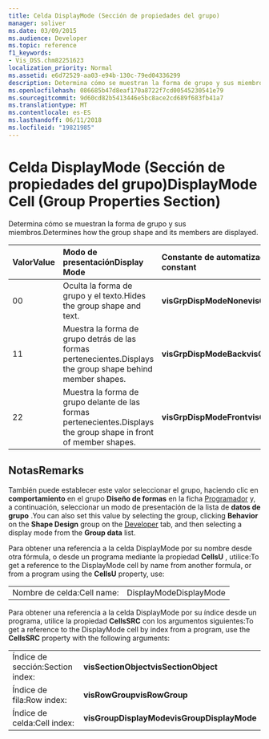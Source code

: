```yaml
---
title: Celda DisplayMode (Sección de propiedades del grupo)
manager: soliver
ms.date: 03/09/2015
ms.audience: Developer
ms.topic: reference
f1_keywords:
- Vis_DSS.chm82251623
localization_priority: Normal
ms.assetid: e6d72529-aa03-e94b-130c-79ed04336299
description: Determina cómo se muestran la forma de grupo y sus miembros.
ms.openlocfilehash: 086685b47d8eaf170a8722f7cd00545230541e79
ms.sourcegitcommit: 9d60cd82b5413446e5bc8ace2cd689f683fb41a7
ms.translationtype: MT
ms.contentlocale: es-ES
ms.lasthandoff: 06/11/2018
ms.locfileid: "19821985"
---
```

# <a name="displaymode-cell-group-properties-section"></a><span data-ttu-id="1a5e6-103">Celda DisplayMode (Sección de propiedades del grupo)</span><span class="sxs-lookup"><span data-stu-id="1a5e6-103">DisplayMode Cell (Group Properties Section)</span></span>

<span data-ttu-id="1a5e6-104">Determina cómo se muestran la forma de grupo y sus miembros.</span><span class="sxs-lookup"><span data-stu-id="1a5e6-104">Determines how the group shape and its members are displayed.</span></span>
  
|<span data-ttu-id="1a5e6-105">**Valor**</span><span class="sxs-lookup"><span data-stu-id="1a5e6-105">**Value**</span></span>|<span data-ttu-id="1a5e6-106">**Modo de presentación**</span><span class="sxs-lookup"><span data-stu-id="1a5e6-106">**Display Mode**</span></span>|<span data-ttu-id="1a5e6-107">**Constante de automatización**</span><span class="sxs-lookup"><span data-stu-id="1a5e6-107">**Automation constant**</span></span>|
|:-----|:-----|:-----|
|<span data-ttu-id="1a5e6-108">0</span><span class="sxs-lookup"><span data-stu-id="1a5e6-108">0</span></span>  <br/> |<span data-ttu-id="1a5e6-109">Oculta la forma de grupo y el texto.</span><span class="sxs-lookup"><span data-stu-id="1a5e6-109">Hides the group shape and text.</span></span>  <br/> |<span data-ttu-id="1a5e6-110">**visGrpDispModeNone**</span><span class="sxs-lookup"><span data-stu-id="1a5e6-110">**visGrpDispModeNone**</span></span> <br/> |
|<span data-ttu-id="1a5e6-111">1</span><span class="sxs-lookup"><span data-stu-id="1a5e6-111">1</span></span>  <br/> |<span data-ttu-id="1a5e6-112">Muestra la forma de grupo detrás de las formas pertenecientes.</span><span class="sxs-lookup"><span data-stu-id="1a5e6-112">Displays the group shape behind member shapes.</span></span>  <br/> |<span data-ttu-id="1a5e6-113">**visGrpDispModeBack**</span><span class="sxs-lookup"><span data-stu-id="1a5e6-113">**visGrpDispModeBack**</span></span> <br/> |
|<span data-ttu-id="1a5e6-114">2</span><span class="sxs-lookup"><span data-stu-id="1a5e6-114">2</span></span>  <br/> |<span data-ttu-id="1a5e6-115">Muestra la forma de grupo delante de las formas pertenecientes.</span><span class="sxs-lookup"><span data-stu-id="1a5e6-115">Displays the group shape in front of member shapes.</span></span>  <br/> |<span data-ttu-id="1a5e6-116">**visGrpDispModeFront**</span><span class="sxs-lookup"><span data-stu-id="1a5e6-116">**visGrpDispModeFront**</span></span> <br/> |
   
## <a name="remarks"></a><span data-ttu-id="1a5e6-117">Notas</span><span class="sxs-lookup"><span data-stu-id="1a5e6-117">Remarks</span></span>

<span data-ttu-id="1a5e6-118">También puede establecer este valor seleccionar el grupo, haciendo clic en **comportamiento** en el grupo **Diseño de formas** en la ficha [Programador](run-in-developer-mode-display-the-developer-tab.md) y, a continuación, seleccionar un modo de presentación de la lista de **datos de grupo** .</span><span class="sxs-lookup"><span data-stu-id="1a5e6-118">You can also set this value by selecting the group, clicking **Behavior** on the **Shape Design** group on the [Developer](run-in-developer-mode-display-the-developer-tab.md) tab, and then selecting a display mode from the **Group data** list.</span></span> 
  
<span data-ttu-id="1a5e6-119">Para obtener una referencia a la celda DisplayMode por su nombre desde otra fórmula, o desde un programa mediante la propiedad **CellsU** , utilice:</span><span class="sxs-lookup"><span data-stu-id="1a5e6-119">To get a reference to the DisplayMode cell by name from another formula, or from a program using the **CellsU** property, use:</span></span> 
  
|||
|:-----|:-----|
|<span data-ttu-id="1a5e6-120">Nombre de celda:</span><span class="sxs-lookup"><span data-stu-id="1a5e6-120">Cell name:</span></span>  <br/> |<span data-ttu-id="1a5e6-121">DisplayMode</span><span class="sxs-lookup"><span data-stu-id="1a5e6-121">DisplayMode</span></span>  <br/> |
   
<span data-ttu-id="1a5e6-122">Para obtener una referencia a la celda DisplayMode por su índice desde un programa, utilice la propiedad **CellsSRC** con los argumentos siguientes:</span><span class="sxs-lookup"><span data-stu-id="1a5e6-122">To get a reference to the DisplayMode cell by index from a program, use the **CellsSRC** property with the following arguments:</span></span> 
  
|||
|:-----|:-----|
|<span data-ttu-id="1a5e6-123">Índice de sección:</span><span class="sxs-lookup"><span data-stu-id="1a5e6-123">Section index:</span></span>  <br/> |<span data-ttu-id="1a5e6-124">**visSectionObject**</span><span class="sxs-lookup"><span data-stu-id="1a5e6-124">**visSectionObject**</span></span> <br/> |
|<span data-ttu-id="1a5e6-125">Índice de fila:</span><span class="sxs-lookup"><span data-stu-id="1a5e6-125">Row index:</span></span>  <br/> |<span data-ttu-id="1a5e6-126">**visRowGroup**</span><span class="sxs-lookup"><span data-stu-id="1a5e6-126">**visRowGroup**</span></span> <br/> |
|<span data-ttu-id="1a5e6-127">Índice de celda:</span><span class="sxs-lookup"><span data-stu-id="1a5e6-127">Cell index:</span></span>  <br/> |<span data-ttu-id="1a5e6-128">**visGroupDisplayMode**</span><span class="sxs-lookup"><span data-stu-id="1a5e6-128">**visGroupDisplayMode**</span></span> <br/> |
   

